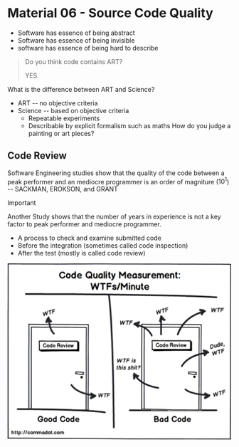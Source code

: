 # Material 06 - Source Code Quality

- Software has essence of being abstract
- Software has essence of being invisible
- software has essence of being hard to describe

> Do you think code contains ART?
> 
> YES.


What is the difference between ART and Science?
- ART -- no objective criteria
- Science -- based on objective criteria 
  - Repeatable experiments
  - Describable by explicit formalism such as maths 
How do you judge a painting or art pieces?


## Code Review


Software Engineering studies show that the quality of the code between a peak performer and an mediocre programmer is an order of magniture ($10^1$) -- SACKMAN, EROKSON, and GRANT

> [!IMPORTANT]
> Another Study shows that the number of years in experience is not a key factor to peak performer and mediocre programmer.


- A process to check and examine submitted code 
- Before the integration (sometimes called code inspection)
- After the test (mostly is called code review)

![alt text](./code-quality-measurement.png)







